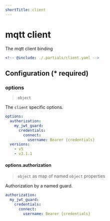 ```yaml
---
shortTitle: client
---
```


# mqtt client

The mqtt client binding

```yaml {3}
<!-- @include: ./.partials/client.yaml -->
```

## Configuration (\* required)

### options

> `object`

The `client` specific options.

```yaml
options:
  authorization:
    my_jwt_guard:
      credentials:
        connect:
          username: Bearer {credentials}
  versions:
    - v5
    - v3.1.1
```

<!-- @include: ./.partials/options.md -->

#### options.authorization

> `object` as map of named `object` properties

Authorization by a named guard.

```yaml
authorization:
  my_jwt_guard:
    credentials:
      connect:
        username: Bearer {credentials}
```

<!-- @include: ../.partials/options-mqtt-auth.md -->

<!-- @include: ./.partials/routes.md -->
<!-- @include: ../.partials/exit.md -->
<!-- @include: ../.partials/telemetry.md -->
